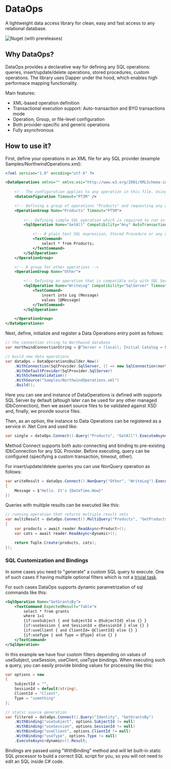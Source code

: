 # DataOps 
A lightweight data access library for clean, easy and fast access to any relational database. 

![Nuget (with prereleases)](https://img.shields.io/nuget/vpre/Imast.DataOps?color=green&label=Imast.DataOps)

## Why DataOps? 
DataOps provides a declarative way for defining any SQL operations: queries, insert/update/delete operations, stored procedures, custom operations. The library uses Dapper under the hood, which enables high performace mapping functionality. 

Main features:
- XML-based operation definition
- Transactional execution support: Auto-transaction and BYO transactions mode
- Operation, Group, or file-level configuration
- Both provider-specific and generic operations
- Fully asynchronous

## How to use it? 

First, define your operations in an XML file for any SQL provider (example Samples/NorthwindOperations.xml):
```xml
<?xml version="1.0" encoding="utf-8" ?>

<DataOperations xmlns="" xmlns:xsi="http://www.w3.org/2001/XMLSchema-instance" xsi:noNamespaceSchemaLocation="../../Imast.DataOps/DataOps.xsd">
	
	<!-- The configuration applies to any operation in this file. Using global timeout for 3 minutes -->
	<DataConfiguration Timeout="PT3M" />

	<!-- Defining a group of operations "Products" and requesting any operation inside to have specified timeout -->
	<OperationGroup Name="Products" Timeout="PT5M">
		
		<!-- Defining simple SQL operation which is required to run in a transaction with ReadCommitted Isolation Level   -->
		<SqlOperation Name="GetAll" Compatibility="Any" AutoTransaction="ReadCommitted">

			<!-- A plain text SQL expression, Stored Procedure or any other source of commands -->
			<TextCommand>
				select * from Products;
			</TextCommand>
		</SqlOperation>
	</OperationGroup>

	<!-- A group for other operations -->
	<OperationGroup Name="Other">

		<!-- Defining an operation that is compatible only with SQL Server with specified timeout and auto-transaction -->
		<SqlOperation Name="WriteLog" Compatibility="SqlServer" Timeout="PT5M" AutoTransaction="RepeatableRead">
			<TextCommand>
				insert into Log (Message)
				values (@Message)
			</TextCommand>
		</SqlOperation>

	</OperationGroup>
</DataOperations>

```

Next, define, initialize and register a Data Operations entry point as follows:
```cs
// the connection string to Northwind database
var northwindConnectionString = @"Server = (local); Initial Catalog = Northwind; Integrated Security = true;";

// build new data operations
var dataOps = DataOperationsBuilder.New()
    .WithConnection(SqlProvider.SqlServer, () => new SqlConnection(northwindConnectionString))
    .WithDefaultProvider(SqlProvider.SqlServer)
    .WithSchemaValidation()
    .WithSource("Samples/NorthwindOperations.xml")
    .Build();
```

Here you can see and instance of DataOperations is defined with supports SQL Server by default (altough later can be used for any other managed IDbConnection), then we assert source files to be validated against XSD and, finally, we provide source files.

Then, as an option, the instance to Data Operations can be registered as a service in .Net Core and used like:
```cs
var single = dataOps.Connect().Query("Products", "GetAll").ExecuteAsync<Product>();
```

Method Connect supports both auto-connecting and binding to pre-existing IDbConnection for any SQL Provider.
Before executing, query can be configured (specifying a custom transaction, timeout, other).

For insert/update/delete queries you can use NonQuery operation as follows:
```cs
var writeResult = dataOps.Connect().NonQuery("Other", "WriteLog").ExecuteAsync(new
{
    Message = $"Hello. It's {DateTime.Now}"
})
```

Queries with multiple results can be executed like this:
```cs
// running operation that returns multiple result sets
var multiResult = dataOps.Connect().MultiQuery("Products", "GetProductsAndCategories").ExecuteAsync(async reader =>
{
    var products = await reader.ReadAsync<Product>();
    var cats = await reader.ReadAsync<dynamic>();

    return Tuple.Create(products, cats);
});
```

### SQL Customization and Bindings
In some cases you need to "generate" a custom SQL query to execute. One of such cases if having multiple optional filters which is not a [trivial task](http://www.sommarskog.se/dyn-search.html).

For such cases DataOps supports dynamic parametrization of sql commands like this:
```xml
<SqlOperation Name="GetGrantsBy">
	<TextCommand ExpectedResult="Table">
		select * from grants
		where 1=1
		{if:useSubject { and SubjectId = @SubjectId} else {} }
		{if:useSession { and SessionId = @SessionId } else {} }
		{if:useClient { and ClientId= @ClientId} else {} }
		{if:useType { and Type = @Type} else {} }
	</TextCommand>
</SqlOperation>
```

In this example we have four custom filters depending on values of useSubject, useSession, useClient, useType bindings.
When executing such a query, you can easily provide binding values for processing like this:

```cs
var options = new
{
	SubjectId = "",
	SessionId = default(string),
	ClientId = "Client",
	Type = "something"
};

// static source generation
var filtered = dataOps.Connect().Query("Identity", "GetGrantsBy")
	.WithBinding("useSubject", options.SubjectId != null)
	.WithBinding("useSession", options.SessionId != null)
	.WithBinding("useClient", options.ClientId != null)
	.WithBinding("useType", options.Type != null)
	.ExecuteAsync<dynamic>().Result;
```

Bindings are passed using "WithBinding" method and will let built-in static SQL processor to build a correct SQL script for you, so you will not need to edit an SQL inside C# code.

